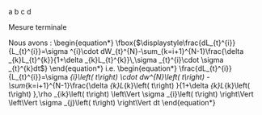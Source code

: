 ﻿a b c d


Mesure terminale

Nous avons :
\begin{equation*}
\fbox{$\displaystyle\frac{dL_{t}^{i}}{L_{t}^{i}}=\sigma ^{i}\cdot
dW_{t}^{N}-\sum_{k=i+1}^{N-1}\frac{\delta _{k}L_{t}^{k}}{1+\delta
_{k}L_{t}^{k}}\,\sigma _{t}^{i}\cdot \sigma _{t}^{k}dt$}
\end{equation*}
i.e.
\begin{equation*}
\frac{dL_{t}^{i}}{L_{t}^{i}}=\sigma _{i}\left( t\right) \cdot dw^{N}\left(
t\right) -\sum_{k=i+1}^{N-1}\frac{\delta _{k}L_{k}\left( t\right) }{1+\delta
_{k}L_{k}\left( t\right) }\,\rho _{ik}\left( t\right) \left\Vert \sigma
_{i}\left( t\right) \right\Vert \left\Vert \sigma _{j}\left( t\right)
\right\Vert dt
\end{equation*}



